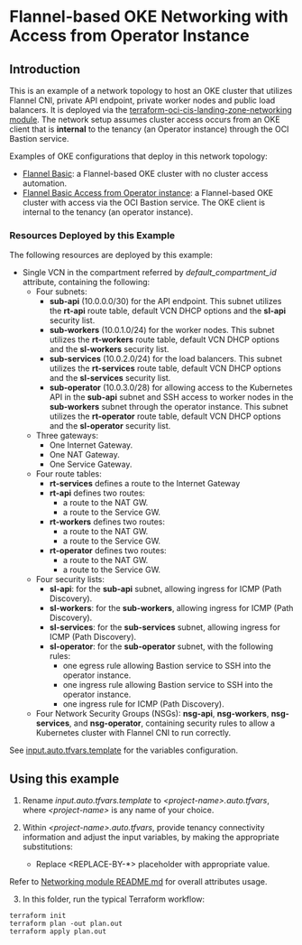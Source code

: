 <!-- BEGIN_TF_DOCS -->
# Flannel-based OKE Networking with Access from Operator Instance

## Introduction

This is an example of a network topology to host an OKE cluster that utilizes Flannel CNI, private API endpoint, private worker nodes and public load balancers. It is deployed via the [terraform-oci-cis-landing-zone-networking module](https://github.com/oracle-quickstart/terraform-oci-cis-landing-zone-networking). The network setup assumes cluster access occurs from an OKE client that is **internal** to the tenancy (an Operator instance) through the OCI Bastion service.

Examples of OKE configurations that deploy in this network topology:
- [Flannel Basic](https://github.com/oracle-quickstart/terraform-oci-secure-workloads/tree/main/cis-oke/examples/flannel/basic): a Flannel-based OKE cluster with no cluster access automation.
- [Flannel Basic Access from Operator instance](https://github.com/oracle-quickstart/terraform-oci-secure-workloads/tree/main/cis-oke/examples/flannel/basic-access-via-bastion-from-operator-host): a Flannel-based OKE cluster with access via the OCI Bastion service. The OKE client is internal to the tenancy (an operator instance).

### Resources Deployed by this Example

The following resources are deployed by this example:
- Single VCN in the compartment referred by *default_compartment_id* attribute, containing the following:
    - Four subnets:
        - **sub-api** (10.0.0.0/30) for the API endpoint. This subnet utilizes the **rt-api** route table, default VCN DHCP options and the **sl-api** security list.
        - **sub-workers** (10.0.1.0/24) for the worker nodes. This subnet utilizes the **rt-workers** route table, default VCN DHCP options and the **sl-workers** security list.
        - **sub-services** (10.0.2.0/24) for the load balancers. This subnet utilizes the **rt-services** route table, default VCN DHCP options and the **sl-services** security list.
        - **sub-operator** (10.0.3.0/28) for allowing access to the Kubernetes API in the **sub-api** subnet and SSH access to worker nodes in the **sub-workers** subnet through the operator instance. This subnet utilizes the **rt-operator** route table, default VCN DHCP options and the **sl-operator** security list.
    - Three gateways:
        - One Internet Gateway.
        - One NAT Gateway.
        - One Service Gateway.    
    - Four route tables:
        - **rt-services** defines a route to the Internet Gateway
        - **rt-api** defines two routes:
            - a route to the NAT GW.
            - a route to the Service GW.
        - **rt-workers** defines two routes:
            - a route to the NAT GW.
            - a route to the Service GW.
        - **rt-operator** defines two routes:
            - a route to the NAT GW.
            - a route to the Service GW.    
    - Four security lists:
        - **sl-api**: for the **sub-api** subnet, allowing ingress for ICMP (Path Discovery).
        - **sl-workers**: for the **sub-workers**, allowing ingress for ICMP (Path Discovery).
        - **sl-services**: for the **sub-services** subnet, allowing ingress for ICMP (Path Discovery).
        - **sl-operator**: for the **sub-operator** subnet, with the following rules:
            - one egress rule allowing Bastion service to SSH into the operator instance.
            - one ingress rule allowing Bastion service to SSH into the operator instance.
            - one ingress rule for ICMP (Path Discovery). 
    - Four Network Security Groups (NSGs): **nsg-api**, **nsg-workers**, **nsg-services**, and **nsg-operator**, containing security rules to allow a Kubernetes cluster with Flannel CNI to run correctly.
    
See [input.auto.tfvars.template](./input.auto.tfvars.template) for the variables configuration.

## Using this example
1. Rename *input.auto.tfvars.template* to *\<project-name\>.auto.tfvars*, where *\<project-name\>* is any name of your choice.

2. Within *\<project-name\>.auto.tfvars*, provide tenancy connectivity information and adjust the input variables, by making the appropriate substitutions:
   - Replace \<REPLACE-BY-\*\> placeholder with appropriate value. 
   
Refer to [Networking module README.md](.https://github.com/oracle-quickstart/terraform-oci-cis-landing-zone-networking/blob/main/README.md) for overall attributes usage.

3. In this folder, run the typical Terraform workflow:
```
terraform init
terraform plan -out plan.out
terraform apply plan.out
```


